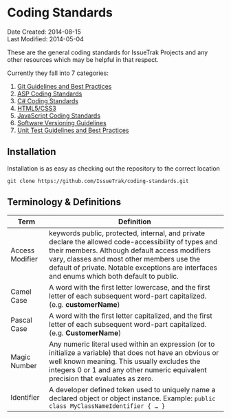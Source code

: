Coding Standards
================

Date Created: 2014-08-15  
Last Modified: 2014-05-04 

These are the general coding standards for IssueTrak Projects and any other resources which may be helpful in that respect.

Currently they fall into 7 categories:

1. [Git Guidelines and Best Practices](git_guidelines.md)
2. [ASP Coding Standards](asp_coding_standards.md)
3. [C\# Coding Standards](csharp_coding_standards.md)
4. [HTML5/CSS3](html_css_coding_standards.md)
5. [JavaScript Coding Standards](javascript_coding_standards.md)
6. [Software Versioning Guidelines](software_versioning_guidelines.md)
7. [Unit Test Guidelines and Best Practices](unit_test_guidelines.md)


## Installation

Installation is as easy as checking out the repository to the correct location

	git clone https://github.com/IssueTrak/coding-standards.git

## Terminology & Definitions

|Term | Definition                                                |
|-------------| ----------------------------------------------------------|
|Access Modifier | keywords public, protected, internal, and private declare the allowed code-accessibility of types and their members. Although default access modifiers vary, classes and most other members use the default of private. Notable exceptions are interfaces and enums which both default to public.|
|Camel Case | A word with the first letter lowercase, and the first letter of each subsequent word-part capitalized. (e.g. **customerName**) |
|Pascal Case | A word with the first letter capitalized, and the first letter of each subsequent word-part capitalized. (e.g. **CustomerName**) |
| Magic Number | Any numeric literal used within an expression (or to initialize a variable) that does not have an obvious or well known meaning. This usually excludes the integers 0 or 1 and any other numeric equivalent precision that evaluates as zero. |
| Identifier | A developer defined token used to uniquely name a declared object or object instance. Example: `public class MyClassNameIdentifier { … }` |

